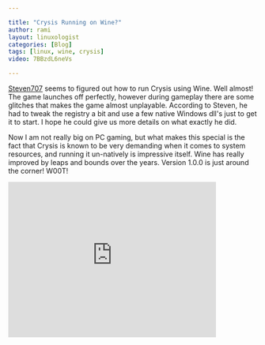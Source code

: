 ```yaml
---

title: "Crysis Running on Wine?"
author: rami
layout: linuxologist
categories: [Blog]
tags: [linux, wine, crysis]
video: 7BBzdL6neVs

---
```


[Steven707](http://www.youtube.com/user/Steven707) seems to figured out how to run Crysis using Wine. Well almost! The game launches off perfectly, however during gameplay there are some glitches that makes the game almost unplayable. According to Steven, he had to tweak the registry a bit and use a few native Windows dll's just to get it to start. I hope he could give us more details on what exactly he did.

Now I am not really big on PC gaming, but what makes this special is the fact that Crysis is known to be very demanding when it comes to system resources, and running it un-natively is impressive itself. Wine has really improved by leaps and bounds over the years. Version 1.0.0 is just around the corner! W00T!

<iframe width="420" height="315" src="https://www.youtube-nocookie.com/embed/7BBzdL6neVs?rel=0&amp;controls=0&amp;showinfo=0" frameborder="0" allowfullscreen></iframe>
